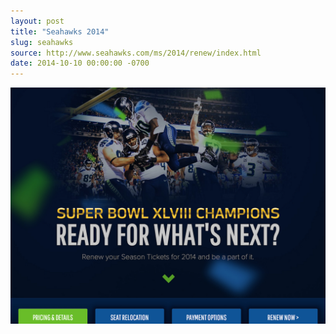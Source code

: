 ```yaml
---
layout: post
title: "Seahawks 2014"
slug: seahawks
source: http://www.seahawks.com/ms/2014/renew/index.html
date: 2014-10-10 00:00:00 -0700
---
```


<img src="/assets/img/screenshots/seahawks.jpg">

